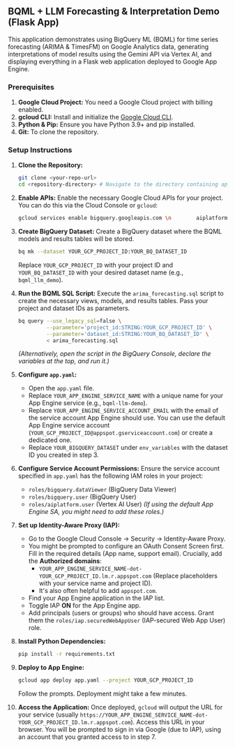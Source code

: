 ## BQML + LLM Forecasting & Interpretation Demo (Flask App)

This application demonstrates using BigQuery ML (BQML) for time series forecasting (ARIMA & TimesFM) on Google Analytics data, generating interpretations of model results using the Gemini API via Vertex AI, and displaying everything in a Flask web application deployed to Google App Engine.

### Prerequisites

1.  **Google Cloud Project:** You need a Google Cloud project with billing enabled.
2.  **gcloud CLI:** Install and initialize the [Google Cloud CLI](https://cloud.google.com/sdk/docs/install).
3.  **Python & Pip:** Ensure you have Python 3.9+ and pip installed.
4.  **Git:** To clone the repository.

### Setup Instructions

1.  **Clone the Repository:**
    ```bash
    git clone <your-repo-url>
    cd <repository-directory> # Navigate to the directory containing app.py, etc.
    ```

2.  **Enable APIs:** Enable the necessary Google Cloud APIs for your project. You can do this via the Cloud Console or `gcloud`:
    ```bash
    gcloud services enable bigquery.googleapis.com \n        aiplatform.googleapis.com \n        appengine.googleapis.com \n        iap.googleapis.com \n        appengineflex.googleapis.com # Often needed for App Engine admin tasks
    ```

3.  **Create BigQuery Dataset:** Create a BigQuery dataset where the BQML models and results tables will be stored.
    ```bash
    bq mk --dataset YOUR_GCP_PROJECT_ID:YOUR_BQ_DATASET_ID
    ```
    Replace `YOUR_GCP_PROJECT_ID` with your project ID and `YOUR_BQ_DATASET_ID` with your desired dataset name (e.g., `bqml_llm_demo`).

4.  **Run the BQML SQL Script:** Execute the `arima_forecasting.sql` script to create the necessary views, models, and results tables. Pass your project and dataset IDs as parameters.
    ```bash
    bq query --use_legacy_sql=false \
             --parameter='project_id:STRING:YOUR_GCP_PROJECT_ID' \
             --parameter='dataset_id:STRING:YOUR_BQ_DATASET_ID' \
             < arima_forecasting.sql
    ```
    *(Alternatively, open the script in the BigQuery Console, declare the variables at the top, and run it.)*

5.  **Configure `app.yaml`:**
    *   Open the `app.yaml` file.
    *   Replace `YOUR_APP_ENGINE_SERVICE_NAME` with a unique name for your App Engine service (e.g., `bqml-llm-demo`).
    *   Replace `YOUR_APP_ENGINE_SERVICE_ACCOUNT_EMAIL` with the email of the service account App Engine should use. You can use the default App Engine service account (`YOUR_GCP_PROJECT_ID@appspot.gserviceaccount.com`) or create a dedicated one.
    *   Replace `YOUR_BIGQUERY_DATASET` under `env_variables` with the dataset ID you created in step 3.

6.  **Configure Service Account Permissions:** Ensure the service account specified in `app.yaml` has the following IAM roles in your project:
    *   `roles/bigquery.dataViewer` (BigQuery Data Viewer)
    *   `roles/bigquery.user` (BigQuery User)
    *   `roles/aiplatform.user` (Vertex AI User)
    *(If using the default App Engine SA, you might need to add these roles.)*

7.  **Set up Identity-Aware Proxy (IAP):**
    *   Go to the Google Cloud Console -> Security -> Identity-Aware Proxy.
    *   You might be prompted to configure an OAuth Consent Screen first. Fill in the required details (App name, support email). Crucially, add the **Authorized domains**:
        *   `YOUR_APP_ENGINE_SERVICE_NAME-dot-YOUR_GCP_PROJECT_ID.lm.r.appspot.com` (Replace placeholders with your service name and project ID).
        *   It's also often helpful to add `appspot.com`.
    *   Find your App Engine application in the IAP list.
    *   Toggle IAP **ON** for the App Engine app.
    *   Add principals (users or groups) who should have access. Grant them the `roles/iap.securedWebAppUser` (IAP-secured Web App User) role.

8.  **Install Python Dependencies:**
    ```bash
    pip install -r requirements.txt
    ```

9.  **Deploy to App Engine:**
    ```bash
    gcloud app deploy app.yaml --project YOUR_GCP_PROJECT_ID
    ```
    Follow the prompts. Deployment might take a few minutes.

10. **Access the Application:** Once deployed, `gcloud` will output the URL for your service (usually `https://YOUR_APP_ENGINE_SERVICE_NAME-dot-YOUR_GCP_PROJECT_ID.lm.r.appspot.com`). Access this URL in your browser. You will be prompted to sign in via Google (due to IAP), using an account that you granted access to in step 7.
